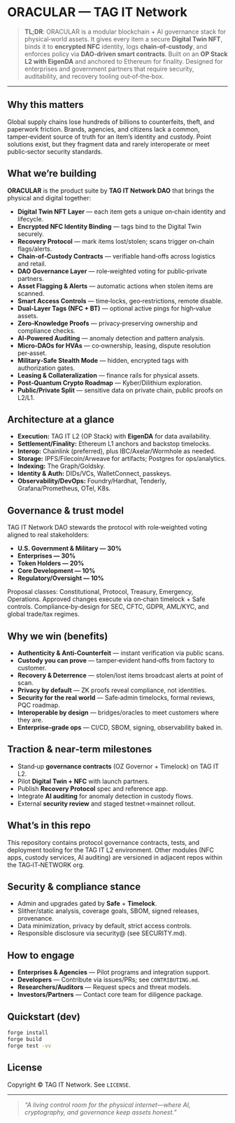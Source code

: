 # ORACULAR — TAG IT Network

> **TL;DR**: ORACULAR is a modular blockchain + AI governance stack for physical‑world
> assets. It gives every item a secure **Digital Twin NFT**, binds it to **encrypted NFC**
> identity, logs **chain‑of‑custody**, and enforces policy via **DAO‑driven smart
> contracts**. Built on an **OP Stack L2 with EigenDA** and anchored to Ethereum for
> finality. Designed for enterprises and government partners that require security,
> auditability, and recovery tooling out‑of‑the‑box.

---

## Why this matters

Global supply chains lose hundreds of billions to counterfeits, theft, and paperwork
friction. Brands, agencies, and citizens lack a common, tamper‑evident source of truth
for an item’s identity and custody. Point solutions exist, but they fragment data and
rarely interoperate or meet public‑sector security standards.

## What we’re building

**ORACULAR** is the product suite by **TAG IT Network DAO** that brings the physical and
digital together:

* **Digital Twin NFT Layer** — each item gets a unique on‑chain identity and lifecycle.
* **Encrypted NFC Identity Binding** — tags bind to the Digital Twin securely.
* **Recovery Protocol** — mark items lost/stolen; scans trigger on‑chain flags/alerts.
* **Chain‑of‑Custody Contracts** — verifiable hand‑offs across logistics and retail.
* **DAO Governance Layer** — role‑weighted voting for public‑private partners.
* **Asset Flagging & Alerts** — automatic actions when stolen items are scanned.
* **Smart Access Controls** — time‑locks, geo‑restrictions, remote disable.
* **Dual‑Layer Tags (NFC + BT)** — optional active pings for high‑value assets.
* **Zero‑Knowledge Proofs** — privacy‑preserving ownership and compliance checks.
* **AI‑Powered Auditing** — anomaly detection and pattern analysis.
* **Micro‑DAOs for HVAs** — co‑ownership, leasing, dispute resolution per‑asset.
* **Military‑Safe Stealth Mode** — hidden, encrypted tags with authorization gates.
* **Leasing & Collateralization** — finance rails for physical assets.
* **Post‑Quantum Crypto Roadmap** — Kyber/Dilithium exploration.
* **Public/Private Split** — sensitive data on private chain, public proofs on L2/L1.

## Architecture at a glance

- **Execution:** TAG IT L2 (OP Stack) with **EigenDA** for data availability.
- **Settlement/Finality:** Ethereum L1 anchors and backstop timelocks.
- **Interop:** Chainlink (preferred), plus IBC/Axelar/Wormhole as needed.
- **Storage:** IPFS/Filecoin/Arweave for artifacts; Postgres for ops/analytics.
- **Indexing:** The Graph/Goldsky.
- **Identity & Auth:** DIDs/VCs, WalletConnect, passkeys.
- **Observability/DevOps:** Foundry/Hardhat, Tenderly, Grafana/Prometheus, OTel, K8s.

>

## Governance & trust model

TAG IT Network DAO stewards the protocol with role‑weighted voting aligned to real
stakeholders:

* **U.S. Government & Military — 30%**
* **Enterprises — 30%**
* **Token Holders — 20%**
* **Core Development — 10%**
* **Regulatory/Oversight — 10%**

Proposal classes: Constitutional, Protocol, Treasury, Emergency, Operations. Approved
changes execute via on‑chain timelock + Safe controls. Compliance‑by‑design for SEC,
CFTC, GDPR, AML/KYC, and global trade/tax regimes.

## Why we win (benefits)

* **Authenticity & Anti‑Counterfeit** — instant verification via public scans.
* **Custody you can prove** — tamper‑evident hand‑offs from factory to customer.
* **Recovery & Deterrence** — stolen/lost items broadcast alerts at point of scan.
* **Privacy by default** — ZK proofs reveal compliance, not identities.
* **Security for the real world** — Safe‑admin timelocks, formal reviews, PQC roadmap.
* **Interoperable by design** — bridges/oracles to meet customers where they are.
* **Enterprise‑grade ops** — CI/CD, SBOM, signing, observability baked in.

## Traction & near‑term milestones

* Stand‑up **governance contracts** (OZ Governor + Timelock) on TAG IT L2.
* Pilot **Digital Twin + NFC** with launch partners.
* Publish **Recovery Protocol** spec and reference app.
* Integrate **AI auditing** for anomaly detection in custody flows.
* External **security review** and staged testnet→mainnet rollout.

## What’s in this repo

This repository contains protocol governance contracts, tests, and deployment tooling
for the TAG IT L2 environment. Other modules (NFC apps, custody services, AI auditing)
are versioned in adjacent repos within the TAG‑IT‑NETWORK org.

## Security & compliance stance

* Admin and upgrades gated by **Safe** + **Timelock**.
* Slither/static analysis, coverage goals, SBOM, signed releases, provenance.
* Data minimization, privacy by default, strict access controls.
* Responsible disclosure via security@ (see SECURITY.md).

## How to engage

* **Enterprises & Agencies** — Pilot programs and integration support.
* **Developers** — Contribute via issues/PRs; see `CONTRIBUTING.md`.
* **Researchers/Auditors** — Request specs and threat models.
* **Investors/Partners** — Contact core team for diligence package.

## Quickstart (dev)

```bash
forge install
forge build
forge test -vv
```

## License

Copyright © TAG IT Network. See `LICENSE`.

---

> *“A living control room for the physical internet—where AI, cryptography, and
> governance keep assets honest.”*
